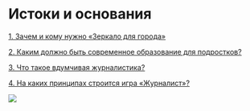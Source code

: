 # Истоки и основания

[1. Зачем и кому нужно «Зеркало для города»](1.-zachem-i-komu-nuzhno-zerkalo-dlya-goroda.md)

[2. Каким должно быть современное образование для подростков?](2.-kakim-dolzhno-byt-sovremennoe-obrazovanie-dlya-podrostkov.md)

[3. Что такое вдумчивая журналистика?](3.-chto-takoe-vdumchivaya-zhurnalistika.md)

[4. На каких принципах строится игра «Журналист»?](4.-na-kakikh-principakh-stroitsya-igra-zhurnalist.md)

![](../.gitbook/assets/01\_istoki-i-osnovaniya.jpg)
